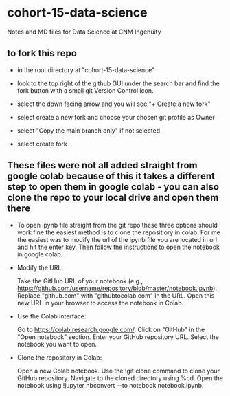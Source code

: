 # cohort-15-data-science

Notes and MD files for Data Science at CNM Ingenuity

## to fork this repo

- in the root directory at "cohort-15-data-science"

- look to the top right of the github GUI under the search bar and find the fork button with a small git Version Control icon.

- select the down facing arrow and you will see "+ Create a new fork"

- select create a new fork and choose your chosen git profile as Owner

- select "Copy the main branch only" if not selected

- select create fork

## These files were not all added straight from google colab because of this it takes a different step to open them in google colab - you can also clone the repo to your local drive and open them there 

- To open ipynb file straight from the git repo these three options should work fine the easiest method is to clone the repositiory in colab. For me the easiest was to modify the url of the ipynb file you are located in url and hit the enter key. Then follow the instructions to open the notebook in google colab.
  
- Modify the URL:

    Take the GitHub URL of your notebook (e.g., https://github.com/username/repository/blob/master/notebook.ipynb).
    Replace "github.com" with "githubtocolab.com" in the URL.
    Open this new URL in your browser to access the notebook in Colab.
- Use the Colab interface:

    Go to https://colab.research.google.com/.
    Click on "GitHub" in the "Open notebook" section.
    Enter your GitHub repository URL.
    Select the notebook you want to open.
- Clone the repository in Colab:

    Open a new Colab notebook.
    Use the !git clone command to clone your GitHub repository.
    Navigate to the cloned directory using %cd.
    Open the notebook using !jupyter nbconvert --to notebook notebook.ipynb.
